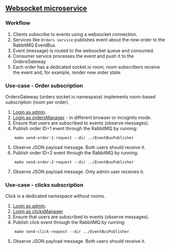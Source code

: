 ## [Websocket microservice](https://github.com/vladimirice/EventBusWebsocket)

### Workflow

1. Clients subscribe to events using a websocket connection.
2. Services like `Orders service` publishes event about the new order to the RabbitMQ EventBus.
3. Event (message) is routed to the websocket queue and consumed.
4. Consumer service processes the event and push it to the OrdersGateway
5. Each order has a dedicated socket.io room, room subscribers receive the event and, for example, render new order state.

### Use-case - Order subscription

OrdersGateway (orders socket.io namespace) implements room-based subscription (room per order).

1. [Login as admin](http://127.0.0.1:3002/?admin).
2. [Login as ordersManager](http://127.0.0.1:3002/?ordersManager) - in different browser or incognito mode.
3. Ensure that users are subscribed to events (observe messages).
4. Publish order ID=1 event through the RabbitMQ by running:
```
    make send-order-1-request --dir ../EventBusPublisher
```
5. Observe JSON payload message. Both users should receive it.
6. Publish order ID=2 event through the RabbitMQ by running:
```
    make send-order-2-request --dir ../EventBusPublisher
```
7. Observe JSON payload message. Only admin user receives it.

### Use-case - clicks subscription

Click is a dedicated namespace without rooms.

1. [Login as admin](http://127.0.0.1:3002/?admin).
2. [Login as clicksManager](http://127.0.0.1:3002/?clicksManager)
3. Ensure that users are subscribed to events (observe messages).
4. Publish click event through the RabbitMQ by running:
```
    make send-click-request --dir ../EventBusPublisher
```
5. Observe JSON payload message. Both users should receive it. 

